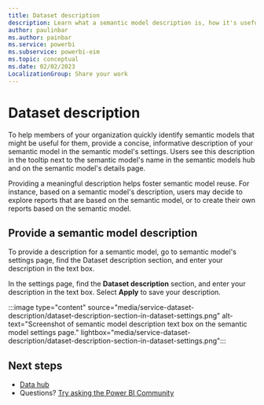 ```yaml
---
title: Dataset description
description: Learn what a semantic model description is, how it's useful, and how to provide it. Users see semantic model descriptions in the semantic model details page, information tooltips, and other places throughout the Power BI user interface.
author: paulinbar
ms.author: painbar
ms.service: powerbi
ms.subservice: powerbi-eim
ms.topic: conceptual
ms.date: 02/02/2023
LocalizationGroup: Share your work
---
```

# Dataset description

To help members of your organization quickly identify semantic models that might be useful for them, provide a concise, informative description of your semantic model in the semantic model's settings. Users see this description in the tooltip next to the semantic model's name in the semantic models hub and on the semantic model's details page.

Providing a meaningful description helps foster semantic model reuse. For instance, based on a semantic model's description, users may decide to explore reports that are based on the semantic model, or to create their own reports based on the semantic model.

## Provide a semantic model description

To provide a description for a semantic model, go to semantic model's settings page, find the Dataset description section, and enter your description in the text box.

In the settings page, find the **Dataset description** section, and enter your description in the text box. Select **Apply** to save your description.

:::image type="content" source="media/service-dataset-description/dataset-description-section-in-dataset-settings.png" alt-text="Screenshot of semantic model description text box on the semantic model settings page." lightbox="media/service-dataset-description/dataset-description-section-in-dataset-settings.png":::

## Next steps

* [Data hub](service-data-hub.md)
* Questions? [Try asking the Power BI Community](https://community.powerbi.com/)
